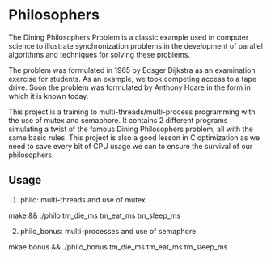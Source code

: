 # Philosophers

The Dining Philosophers Problem is a classic example used in computer science to illustrate synchronization problems in the development of parallel algorithms and techniques for solving these problems.

The problem was formulated in 1965 by Edsger Dijkstra as an examination exercise for students. As an example, we took competing access to a tape drive. Soon the problem was formulated by Anthony Hoare in the form in which it is known today.

This project is a training to multi-threads/multi-process programming with the use of mutex and semaphore.
It contains 2 different programs simulating a twist of the famous Dining Philosophers problem, all with the same basic rules.
This project is also a good lesson in C optimization as we need to save every bit of CPU usage we can to ensure the survival of our philosophers.

## Usage 

1. philo: multi-threads and use of mutex
  
  make && ./philo tm_die_ms tm_eat_ms tm_sleep_ms
 
2. philo_bonus: multi-processes and use of semaphore

  mkae bonus && ./philo_bonus tm_die_ms tm_eat_ms tm_sleep_ms
